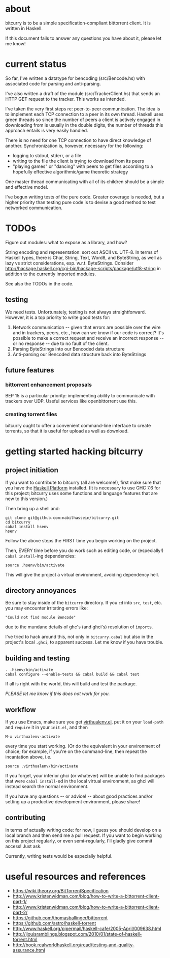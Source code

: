 # about
bitcurry is to be a simple specification-compliant bittorrent client.
It is written in Haskell.

If this document fails to answer any questions you have about it,
please let me know!

# current status
So far, I've written a datatype for bencoding (src/Bencode.hs)
with associated code for parsing and anti-parsing.

I've also written a draft of the module (src/TrackerClient.hs)
that sends an HTTP GET request to the tracker. This works as intended.

I've taken the very first steps re: peer-to-peer communication.
The idea is to implement each TCP connection to a peer in its own thread.
Haskell uses green threads so since the number of peers a client is actively
engaged in downloading from is usually in the double digits,
the number of threads this approach entails is very easily handled.

There is no need for one TCP connection to have direct knowledge of another.
Synchronization is, however, necessary for the following:  
  - logging to stdout, stderr, or a file  
  - writing to the file the client is trying to download from its peers  
  - "playing games" or "dancing" with peers to get files according to a
    hopefully effective algorithmic/game theoretic strategy

One master thread communicating with all of its children should be a simple
and effective model.

I've begun writing tests of the pure code. Greater coverage is needed, but a
higher priority than testing pure code is to devise a good method to test
networked communication.

# TODOs
Figure out modules: what to expose as a library, and how?

String encoding and representation: sort out ASCII vs. UTF-8.
In terms of Haskell types, there is Char, String, Text, Word8, and ByteString,
as well as lazy vs strict considerations, esp. w.r.t. ByteStrings.
Consider http://hackage.haskell.org/cgi-bin/hackage-scripts/package/utf8-string
in addition to the currently imported modules.

See also the TODOs in the code.

## testing
We need tests. Unfortunately, testing is not always straightforward.
However, it is a top priority to write good tests for:

1. Network communication -- given that errors are possible over the wire
and in trackers, peers, etc., how can we know if our code is correct?
It's possible to make a correct request and receive an incorrect response --
 or no response -- due to no fault of the client.
2. Parsing ByteStrings into our Bencoded data structure
3. Anti-parsing our Bencoded data structure back into ByteStrings

## future features

### bittorrent enhancement proposals
BEP 15 is a particular priority: implementing ability to communicate with
trackers over UDP. Useful services like openbittorrent use this.

### creating torrent files
bitcurry ought to offer a convenient command-line interface to create torrents,
so that it is useful for upload as well as download.


# getting started hacking bitcurry
## project initiation
If you want to contribute to bitcurry (all are welcome!), first make sure that
you have the [Haskell Platform](http://www.haskell.org/platform/) installed.
(It is necessary to use GHC 7.6 for this project; bitcurry uses some functions
and language features that are new to this version.)

Then bring up a shell and:

    git clone git@github.com:nabilhassein/bitcurry.git
    cd bitcurry
    cabal install hsenv
    hsenv

Follow the above steps the FIRST time you begin working on the project.

Then, EVERY time before you do work such as editing code, or
(especially!) `cabal install`-ing dependencies:

    source .hsenv/bin/activate

This will give the project a virtual environment, avoiding dependency hell.

## directory annoyances

Be sure to stay inside of the `bitcurry` directory. If you `cd` into `src`,
 `test`, etc. you may encounter irritating errors like:

    "Could not find module Bencode"

due to the mundane details of ghc's (and ghci's) resolution of `import`s.

I've tried to hack around this, not only in `bitcurry.cabal` but also in the
project's local `.ghci`, to apparent success. Let me know if you have trouble.

## building and testing

    . .hsenv/bin/activate
    cabal configure --enable-tests && cabal build && cabal test

If all is right with the world, this will build and test the package.

*PLEASE let me know if this does not work for you.*

## workflow

If you use Emacs, make sure you get [virthualenv.el](https://github.com/Paczesiowa/virthualenv/blob/master/virthualenv.el),
put it on your `load-path` and `require` it in your `init.el`, and then

    M-x virthualenv-activate

every time you start working.
(Or do the equivalent in your environment of choice; for example,
if you're on the command-line, then repeat the incantation above, i.e.

    source .virthualenv/bin/activate

If you forget, your inferior ghci (or whatever) will be unable to find packages
that were `cabal install`-ed in the local virtual environment,
as ghci will instead search the normal environment.

If you have any questions -- or advice! -- about good practices and/or
setting up a productive development environment, please share!

## contributing

In terms of actually writing code: for now, I guess you should
develop on a local branch and then send me a pull request.
If you want to begin working on this project regularly, or even semi-regularly,
I'll gladly give commit access! Just ask.

Currently, writing tests would be especially helpful.

# useful resources and references
- https://wiki.theory.org/BitTorrentSpecification
- http://www.kristenwidman.com/blog/how-to-write-a-bittorrent-client-part-1/
- http://www.kristenwidman.com/blog/how-to-write-a-bittorrent-client-part-2/
- https://github.com/thomasballinger/bittorrent
- https://github.com/astro/haskell-torrent
- http://www.haskell.org/pipermail/haskell-cafe/2005-April/009638.html
- http://jlouisramblings.blogspot.com/2010/01/state-of-haskell-torrent.html
- http://book.realworldhaskell.org/read/testing-and-quality-assurance.html

